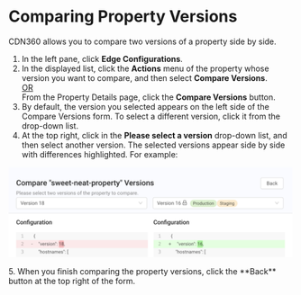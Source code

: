 # Comparing Property Versions

CDN360 allows you to compare two versions of a property side by side.

1. In the left pane, click **Edge Configurations**.
2. In the displayed list, click the **Actions** menu of the property whose version you want to compare, and then select **Compare Versions**.<br><U>OR </u></br>
   From the Property Details page, click the **Compare Versions** button.<br>
3. By default, the version you selected appears on the left side of the Compare Versions form. To select a different version, click it from the drop-down list.
4. At the top right, click in the **Please select a version** drop-down list, and then select another version. The selected versions appear side by side with differences highlighted. For example:
<p align=center><img src="/docs/resources/images/Compare Versions Populated.png" alt="compare versions" width="900"></p>
5. When you finish comparing the property versions, click the **Back** button at the top right of the form.

